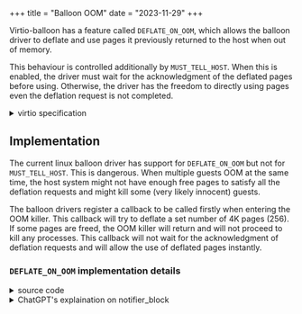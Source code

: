 +++
title = "Balloon OOM"
date = "2023-11-29"
+++

Virtio-balloon has a feature called `DEFLATE_ON_OOM`,
which allows the balloon driver to deflate and use pages it previously returned to the host when out of memory.

This behaviour is controlled additionally by `MUST_TELL_HOST`.
When this is enabled, the driver must wait for the acknowledgment of the deflated pages before using.
Otherwise, the driver has the freedom to directly using pages even the deflation request is not completed.

<details><summary>virtio specification</summary>

> If `VIRTIO_BALLOON_F_DEFLATE_ON_OOM` has been negotiated,
> the driver MAY use pages from the balloon when num_pages is less than or equal to
> the actual number of pages in the balloon if this is required for system stability
> (e.g. if memory is required by applications running within the guest).
>
> The driver MUST use the deflateq to inform the device of pages that it wants to use from the balloon.
>
> If the `VIRTIO_BALLOON_F_MUST_TELL_HOST` feature is negotiated,
> the driver MUST NOT use pages from the balloon until the device has acknowledged the deflate request.
>
> Otherwise, if the `VIRTIO_BALLOON_F_MUST_TELL_HOST` feature is not negotiated,
> the driver MAY begin to re-use pages previously given to the balloon
> before the device has acknowledged the deflate request.
</details>

## Implementation
The current linux balloon driver has support for `DEFLATE_ON_OOM` but not for `MUST_TELL_HOST`.
This is dangerous.
When multiple guests OOM at the same time,
the host system might not have enough free pages to satisfy all the deflation requests
and might kill some (very likely innocent) guests.

The balloon drivers register a callback to be called firstly when entering the OOM killer.
This callback will try to deflate a set number of 4K pages (256).
If some pages are freed, the OOM killer will return and will not proceed to kill any processes.
This callback will not wait for the acknowledgment of deflation requests and
will allow the use of deflated pages instantly.

### `DEFLATE_ON_OOM` implementation details
<details><summary>source code</summary>

```c
// drivers/virtio/virtio_balloon.c
if (virtio_has_feature(vb->vdev, VIRTIO_BALLOON_F_DEFLATE_ON_OOM)) {
		vb->oom_nb.notifier_call = virtio_balloon_oom_notify;
		vb->oom_nb.priority = VIRTIO_BALLOON_OOM_NOTIFY_PRIORITY;
		err = register_oom_notifier(&vb->oom_nb);
		if (err < 0)
			goto out_unregister_shrinker;
}

// drivers/virtio/virtio_balloon.c
static int virtio_balloon_oom_notify(struct notifier_block *nb,
				     unsigned long dummy, void *parm)
{
	struct virtio_balloon *vb = container_of(nb,
						 struct virtio_balloon, oom_nb);
	unsigned long *freed = parm;

	*freed += leak_balloon(vb, VIRTIO_BALLOON_OOM_NR_PAGES) /
		  VIRTIO_BALLOON_PAGES_PER_PAGE;
	update_balloon_size(vb);

	return NOTIFY_OK;
}

// drivers/virtio/virtio_balloon.c
#define VIRTIO_BALLOON_OOM_NR_PAGES 256

// mm/oom_kill.c
int register_oom_notifier(struct notifier_block *nb)
{
	return blocking_notifier_chain_register(&oom_notify_list, nb);
}
EXPORT_SYMBOL_GPL(register_oom_notifier);

// mm/oom_kill.c
/**
 * out_of_memory - kill the "best" process when we run out of memory
 * @oc: pointer to struct oom_control
 *
 * If we run out of memory, we have the choice between either
 * killing a random task (bad), letting the system crash (worse)
 * OR try to be smart about which process to kill. Note that we
 * don't have to be perfect here, we just have to be good.
 */
bool out_of_memory(struct oom_control *oc)
{
	unsigned long freed = 0;

	if (oom_killer_disabled)
		return false;

	if (!is_memcg_oom(oc)) {
		blocking_notifier_call_chain(&oom_notify_list, 0, &freed);
		if (freed > 0 && !is_sysrq_oom(oc))
			/* Got some memory back in the last second. */
			return true;
	}
    // ...
}
```
</details>

<details><summary>ChatGPT's explaination on notifier_block</summary>

**Q: Can you explain the related concepts and APIs to `struct notifier_block` in the linux kernel?**

Certainly! In the Linux kernel, the `struct notifier_block` is a fundamental data structure used for implementing the notification mechanism. This mechanism allows different parts of the kernel to register interest in specific events and be notified when those events occur. This is commonly used for implementing callback mechanisms.

Here's an overview of the related concepts and the `struct notifier_block` API:

### `struct notifier_block`:

The `struct notifier_block` is defined in the `linux/notifier.h` header file. Its structure looks like this:

```c
struct notifier_block {
    int (*notifier_call)(struct notifier_block *nb, unsigned long action, void *data);
    struct notifier_block *next;
    int priority;
};
```

- **`notifier_call`**: This is a function pointer to the callback function that will be invoked when a notification occurs. The callback function takes three parameters:
  - `struct notifier_block *nb`: A pointer to the `notifier_block` structure itself.
  - `unsigned long action`: An identifier for the specific event or action that has occurred.
  - `void *data`: A pointer to additional data related to the event.

- **`next`**: A pointer to the next notifier block in the chain. Multiple notifier blocks can be linked together to form a chain.

- **`priority`**: The priority of the notifier block. When multiple notifier blocks are registered for the same event, the kernel invokes them in order of decreasing priority.

### Notifier Chains:

Notifier blocks are often organized into chains to form a linked list of callbacks. The Linux kernel maintains these chains for different events. When an event occurs, the kernel iterates through the corresponding notifier chain, invoking each callback in turn.

### Notifier Call Chain Functions:

The Linux kernel provides several functions to manipulate notifier chains:

- **`int register_notifier(struct notifier_block *nb)`**: Registers a notifier block with the corresponding event.

- **`int unregister_notifier(struct notifier_block *nb)`**: Unregisters a notifier block.

- **`int blocking_notifier_call_chain(struct notifier_block **chain, unsigned long action, void *data)`**: Invokes the notifier callbacks in a blocking manner. The kernel waits for each callback to complete before moving on to the next one.

- **`int notifier_call_chain(struct notifier_block **chain, unsigned long action, void *data)`**: Invokes the notifier callbacks in a non-blocking manner. The callbacks are called one after the other without waiting for them to complete.

### Example Usage:

Let's say you want to register interest in a specific event and perform some action when that event occurs. You would:

1. Create a `struct notifier_block` and initialize its `notifier_call` function pointer with your callback function.
2. Register the notifier block using `register_notifier`.
3. When the event occurs, the kernel will call your callback function, and you can perform the desired action.
4. Unregister the notifier block when it is no longer needed using `unregister_notifier`.

This mechanism is extensively used in the Linux kernel for various subsystems to communicate and coordinate activities.

Keep in mind that specific events and their identifiers (`action` values) vary depending on the context and subsystem within the kernel where you are working. Always refer to the relevant documentation for the specific subsystem you are dealing with.</details>
